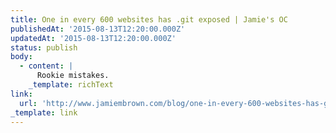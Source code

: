 ```yaml
---
title: One in every 600 websites has .git exposed | Jamie's OC
publishedAt: '2015-08-13T12:20:00.000Z'
updatedAt: '2015-08-13T12:20:00.000Z'
status: publish
body:
  - content: |
      Rookie mistakes.
    _template: richText
link:
  url: 'http://www.jamiembrown.com/blog/one-in-every-600-websites-has-git-exposed/'
_template: link
---
```


